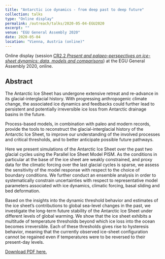 ```yaml
---
title: "Antarctic ice dynamics - from deep past to deep future"
collection: talks
type: "Online display"
permalink: /outreach/talks/2020-05-04-EGU2020
excerpt: ""
venue: "EGU General Assembly 2020"
date: 2020-05-04
location: "Vienna, Austria (online)"
---
```


Online display (session [CR2.2 *Present and palaeo-perspectives on ice-sheet dynamics: data, models and comparisons*](https://meetingorganizer.copernicus.org/EGU2020/session/34926 "https://meetingorganizer.copernicus.org/EGU2020/session/34926")) at the EGU General Assembly 2020, online.

## Abstract
The Antarctic Ice Sheet has undergone extensive retreat and re-advance in its glacial-interglacial history. With progressing anthropogenic climate change, the associated ice dynamics and feedbacks could further lead to persistent and potentially irreversible ice loss from Antarctic drainage basins in the future.

Process-based models, in combination with paleo and modern records, provide the tools to reconstruct the glacial-interglacial history of the Antarctic Ice Sheet, to improve our understanding of the involved processes and critical thresholds, and to better anticipate possible future pathways.

Here we present simulations of the Antarctic Ice Sheet over the past two glacial cycles using the Parallel Ice Sheet Model PISM. As the conditions in particular at the base of the ice sheet are weakly constrained, and proxy data for the climatic forcing over the last glacial cycles is sparse, we assess the sensitivity of the model response with respect to the choice of boundary conditions. We further conduct an ensemble analysis in order to systematically constrain uncertainties with respect to representative model parameters associated with ice dynamics, climatic forcing, basal sliding and bed deformation.

Based on the insights into the dynamic threshold behavior and estimates of the ice sheet’s contributions to global sea-level changes in the past, we investigate the long-term future stability of the Antarctic Ice Sheet under different levels of global warming. We show that the ice sheet exhibits a multitude of temperature thresholds beyond which ice loss into the ocean becomes irreversible. Each of these thresholds gives rise to hysteresis behavior, meaning that the currently observed ice-sheet configuration cannot be regained even if temperatures were to be reversed to their present-day levels.

[Download PDF here.](https://presentations.copernicus.org/EGU2020/EGU2020-19740_presentation.pdf "https://presentations.copernicus.org/EGU2020/EGU2020-19740_presentation.pdf")